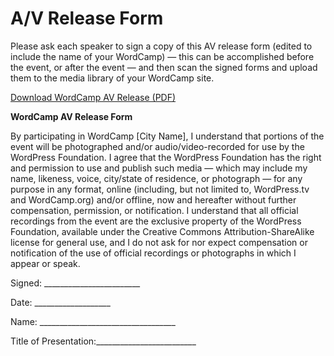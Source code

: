 # A/V Release Form

Please ask each speaker to sign a copy of this AV release form (edited to include the name of your WordCamp) — this can be accomplished before the event, or after the event — and then scan the signed forms and upload them to the media library of your WordCamp site.

[Download WordCamp AV Release (PDF)](https://make.wordpress.org/community/files/2015/09/WordCamp-AV-Release.pdf)

**WordCamp AV Release Form**

By participating in WordCamp \[City Name\], I understand that portions of the event will be photographed and/or audio/video-recorded for use by the WordPress Foundation. I agree that the WordPress Foundation has the right and permission to use and publish such media — which may include my name, likeness, voice, city/state of residence, or photograph — for any purpose in any format, online (including, but not limited to, WordPress.tv and WordCamp.org) and/or offline, now and hereafter without further compensation, permission, or notification. I understand that all official recordings from the event are the exclusive property of the WordPress Foundation, available under the Creative Commons Attribution-ShareAlike license for general use, and I do not ask for nor expect compensation or notification of the use of official recordings or photographs in which I appear or speak.

Signed: \_\_\_\_\_\_\_\_\_\_\_\_\_\_\_\_\_\_\_\_\_\_\_\_

Date: \_\_\_\_\_\_\_\_\_\_\_\_\_\_\_\_\_\_\_

Name: \_\_\_\_\_\_\_\_\_\_\_\_\_\_\_\_\_\_\_\_\_\_\_\_\_\_\_\_\_\_\_\_\_\_

Title of Presentation:\_\_\_\_\_\_\_\_\_\_\_\_\_\_\_\_\_\_\_\_\_\_\_\_\_

<!--
*   [To-do](# "To-do")
-->
